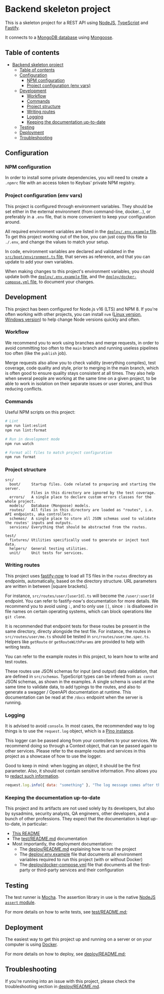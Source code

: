# Backend skeleton project

This is a skeleton project for a REST API using [NodeJS](https://nodejs.org/en/),
[TypeScript](https://www.typescriptlang.org/) and [Fastify](https://www.fastify.io/).

It connects to a [MongoDB database](https://www.mongodb.com/) using
[Mongoose](https://mongoosejs.com/).

## Table of contents

- [Backend skeleton project](#backend-skeleton-project)
  - [Table of contents](#table-of-contents)
  - [Configuration](#configuration)
    - [NPM configuration](#npm-configuration)
    - [Project configuration (env vars)](#project-configuration-env-vars)
  - [Development](#development)
    - [Workflow](#workflow)
    - [Commands](#commands)
    - [Project structure](#project-structure)
    - [Writing routes](#writing-routes)
    - [Logging](#logging)
    - [Keeping the documentation up-to-date](#keeping-the-documentation-up-to-date)
  - [Testing](#testing)
  - [Deployment](#deployment)
  - [Troubleshooting](#troubleshooting)

## Configuration

### NPM configuration

In order to install some private dependencies, you will need to create a `.npmrc` file
with an access token to Keybas' private NPM registry.

### Project configuration (env vars)

This project is configured through environment variables. They should be set either
in the external environment (from command-line, docker...), or preferably in a `.env`
file, that is more convenient to keep your configuration around.

All required environment variables are listed in the
[`deploy/.env.example` file](deploy/.env.example). To get this project working
out of the box, you can just copy this file to `./.env`, and change the values
to match your setup.

In code, environment variables are declared and validated in the
[`src/boot/environment.ts` file](src/boot/environment.ts), that serves as reference,
and that you can update to add your own variables.

When making changes to this project's environment variables, you should update
both the [`deploy/.env.example` file](deploy/.env.example), and the
[`deploy/docker-compose.yml` file](deploy/docker-compose.yml), to document
your changes.

## Development

This project has been configured for Node.js v16 (LTS) and NPM 8. If you're often
working with other projects, you can install `nvm`
([Linux version](https://github.com/nvm-sh/nvm),
[Windows version](https://github.com/coreybutler/nvm-windows)) to help change
Node versions quickly and often.

### Workflow

We recommend you to work using branches and merge requests, in order to avoid committing too
often to the `main` branch and running useless pipelines too often (like the `publish` job).

Merge requests also allow you to check validity (everything compiles), test coverage,
code quality and style, prior to merging in the main branch, which is often good to ensure
quality stays consistent at all times. They also help when several people are working at
the same time on a given project, to be able to work in isolation on their separate issues
or user stories, and thus reducing conflicts.

### Commands

Useful NPM scripts on this project:

```sh
# Lint
npm run lint:eslint
npm run lint:format

# Run in development mode
npm run watch

# Format all files to match project configuration
npm run format
```

### Project structure

```text
src/
  boot/     Startup files. Code related to preparing and starting the server.
            Files in this directory are ignored by the test coverage.
  errors/   A single place to declare custom errors classes for the whole project.
  models/   Database (Mongoose) models.
  routes/   All files in this directory are loaded as "routes", i.e. API endpoints, aka controllers.
  schemas/  A single place to store all JSON schemas used to validate the routes' inputs and outputs.
  services/ Everything that should be abstracted from the routes.

test/
  fixtures/ Utilities specifically used to generate or inject test data.
  helpers/  General testing utilities.
  unit/     Unit tests for services.
```

### Writing routes

This project uses [fastify-now](https://github.com/yonathan06/fastify-now) to load all TS
files in the `routes` directory as endpoints, automatically, based on the directory structure.
URL parameters are written in between \[square brackets\].

For instance, `src/routes/user/[userId].ts` will become the `/user/:userId` endpoint.
You can refer to fastify-now's documentation for more details. We recommend you to avoid
using `:`, and to only use `[]`, since `:` is disallowed in file names on certain operating
systems, which can block operations like `git clone`.

It is recommended that endpoint tests for these routes be present in the same directory,
directy alongside the test file. For instance, the routes in `src/routes/user/me.ts` should
be tested in `src/routes/user/me.spec.ts`. Helpers like `getRoute` or `getRouteWithParams`
are provided to help with writing tests.

You can refer to the example routes in this project, to learn how to write and test routes.

These routes use JSON schemas for input (and output) data validation, that are defined in
`src/schemas`. TypeScript types can be infered from `as const` JSON schemas, as shown in
the examples. A single schema is used at the same time to validate data, to add typings to
the routes, and also to generate a swagger / OpenAPI documentation at runtime.
This documentation can be read at the `/docs` endpoint when the server is running.

### Logging

It is advised to avoid `console`. In most cases, the recommended way to log things
is to use the `request.log` object, which is a [Pino instance](https://getpino.io/#/).

This logger can be passed along from your controllers to your services. We recommend
doing so through a Context object, that can be passed again to other services. Please
refer to the example routes and services in this project as a showcase of how to use
the logger.

Good to keep in mind: when logging an object, it should be the first parameter.
Also, it should not contain sensitive information. Pino allows you to
[redact such information](https://github.com/pinojs/pino/blob/master/docs/redaction.md).

```js
request.log.info({ data: "something" }, "The log message comes after the object");
```

### Keeping the documentation up-to-date

This project and its artifacts are not used solely by its developers, but also by
sysadmins, security analysts, QA engineers, other developers, and a bunch of other
professions. They expect that the documentation is kept up-to-date, in particular:

- [This README](./README.md)
- The [test/README.md](test/README.md) documentation
- Most importantly, the deployment documentation:
  - The [deploy/README.md](deploy/README.md) explaining how to run the project
  - The [deploy/.env.example](deploy/.env.example) file that documents all
    environment variables required to run this project (with or without Docker)
  - The [deploy/docker-compose.yml](deploy/docker-compose.yml) file that documents
    all the first-party or third-party services and their configuration

## Testing

The test runner is [Mocha](https://mochajs.org/). The assertion library in use is
the native [NodeJS `assert` module](https://nodejs.org/api/assert.html).

For more details on how to write tests, see [test/README.md](test/README.md);

## Deployment

The easiest way to get this project up and running on a server or on your computer
is using [Docker](https://www.docker.com/).

For more details on how to deploy, see [deploy/README.md](deploy/README.md);

## Troubleshooting

If you're running into an issue with this project, please check the troubleshooting
section in [deploy/README.md](deploy/README.md#troubleshooting).
